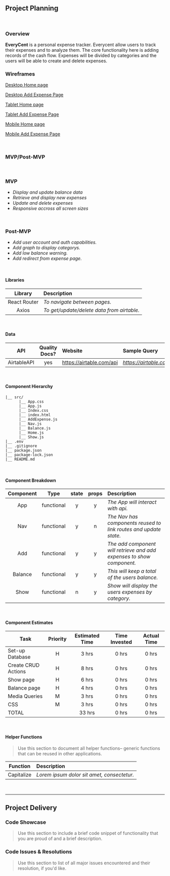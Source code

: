 ## Project Planning

<br>

### Overview

**EveryCent** is a personal expense tracker. Everycent allow users to track their expenses and to analyze them. The core functionality here is adding records of the cash flow. Expenses will be divided by categories and the users will be able to create and delete expenses.
<br>

### Wireframes

[Desktop Home page](https://i.imgur.com/CSJWExN.png)


[Desktop Add Expense Page](https://i.imgur.com/jJENF3U.png)


[Tablet Home page](https://i.imgur.com/xErtbAx.png)


[Tablet Add Expense Page](https://i.imgur.com/FWWGp8o.png)


[Mobile Home page](https://i.imgur.com/jkHwvh8.png)


[Mobile Add Expense Page](https://i.imgur.com/F5FXScX.png)



<br>

### MVP/Post-MVP

<br>

### MVP

- _Display and update balance data_
- _Retrieve and display new expenses_
- _Update and delete expenses_
- _Responsive accross all screen sizes_

<br>

### Post-MVP

- _Add user account and auth capabilities._
- _Add graph to display categorys._
- _Add low balance warning._
- _Add redirect from expense page._


<br>

#### Libraries


|     Library      | Description                                |
| :--------------: | :----------------------------------------- |
|   React Router   | _To navigate between pages._ |
|  Axios | _To get/update/delete data from airtable._ |


<br>

#### Data


|    API     | Quality Docs? | Website       | Sample Query                            |
| :--------: | :-----------: | :------------ | :-------------------------------------- |
| AirtableAPI |      yes      | https://airtable.com/api | _https://airtable.com/appqyiVOvBv6WBtX3/api/docs#curl/authentication_ |

<br>

#### Component Hierarchy

```
|__ src/
      |__ App.css
      |__ App.js
      |__ Index.css
      |__ index.html
      |__ AddExpense.js
      |__ Nav.js
      |__ Balance.js
      |__ Home.js
      |__ Show.js
|__ .env
|__ .gitignore
|__ package.json
|__ package-lock.json
|__ README.md
```

<br>

#### Component Breakdown


|  Component   |    Type    | state | props | Description                                                      |
| :----------: | :--------: | :---: | :---: | :--------------------------------------------------------------- |
|    App    | functional |   y   |   y   | _The App will interact with api._               |
|    Nav    | functional |   y   |   n   | _The Nav has components reused to link routes and update state._               |
|  Add  | functional |   y   |   y   | _The add component will retrieve and add expenses to show component._       |
|   Balance    |   functional    |   y   |   y   | _This will keep a total of the users balance._      |
|    Show      | functional |   n   |   y   | _Show will display the users expenses by category._                 |


<br>

#### Component Estimates

| Task                | Priority | Estimated Time | Time Invested | Actual Time |
| ------------------- | :------: | :------------: | :-----------: | :---------: |
| Set-up Database    |    H     |     3 hrs      |     0 hrs     |    0 hrs    |
| Create CRUD Actions |    H     |     8 hrs      |     0 hrs     |     0 hrs     |
| Show page    |    H     |     6 hrs      |     0 hrs     |    0 hrs    |
| Balance page |    H     |     4 hrs      |     0 hrs     |     0 hrs     |
| Media Queries    |    M     |     3 hrs      |     0 hrs     |    0 hrs    |
| CSS |    M     |     3 hrs      |     0 hrs     |     0 hrs     |
| TOTAL               |          |     33 hrs      |     0 hrs     |     0 hrs     |

<br>

#### Helper Functions

> Use this section to document all helper functions– generic functions that can be reused in other applications.

|  Function  | Description                                |
| :--------: | :----------------------------------------- |
| Capitalize | _Lorem ipsum dolor sit amet, consectetur._ |


<br>

***

## Project Delivery

### Code Showcase

> Use this section to include a brief code snippet of functionality that you are proud of and a brief description.

### Code Issues & Resolutions

> Use this section to list of all major issues encountered and their resolution, if you'd like.

